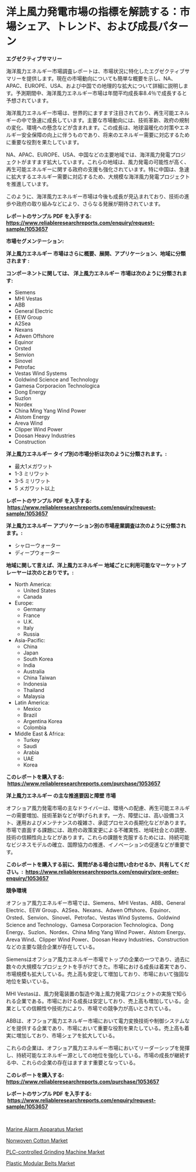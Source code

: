 <p><h1>洋上風力発電市場の指標を解読する：市場シェア、トレンド、および成長パターン</h1></p><p><strong>エグゼクティブサマリー</strong></p>
<p><p>海洋風力エネルギー市場調査レポートは、市場状況に特化したエグゼクティブサマリーを提供します。現在の市場動向についても簡単な概要を示し、NA、APAC、EUROPE、USA、および中国での地理的な拡大について詳細に説明します。予測期間中、海洋風力エネルギー市場は年間平均成長率8.4％で成長すると予想されています。</p><p>海洋風力エネルギー市場は、世界的にますます注目されており、再生可能エネルギーの中で急速に成長しています。主要な市場動向には、技術革新、政府の規制の変化、環境への懸念などが含まれます。この成長は、地球温暖化の対策やエネルギー安全保障の向上に伴うものであり、将来のエネルギー需要に対応するために重要な役割を果たしています。</p><p>NA、APAC、EUROPE、USA、中国などの主要地域では、海洋風力発電プロジェクトがますます拡大しています。これらの地域は、風力発電の可能性が高く、再生可能エネルギーに関する政府の支援も強化されています。特に中国は、急速に拡大するエネルギー需要に対応するため、大規模な海洋風力発電プロジェクトを推進しています。</p><p>このように、海洋風力エネルギー市場は今後も成長が見込まれており、技術の進歩や政府の取り組みなどにより、さらなる発展が期待されています。</p></p>
<p><strong>レポートのサンプル PDF を入手する: <a href="https://www.reliableresearchreports.com/enquiry/request-sample/1053657">https://www.reliableresearchreports.com/enquiry/request-sample/1053657</a></strong></p>
<p><strong>市場セグメンテーション:</strong></p>
<p><strong> 洋上風力エネルギー 市場はさらに概要、展開、アプリケーション、地域に分類されます :</strong></p>
<p><strong>コンポーネントに関しては、 洋上風力エネルギー 市場は次のように分類されます: &nbsp;</strong></p>
<p><ul><li>Siemens</li><li>MHI Vestas</li><li>ABB</li><li>General Electric</li><li>EEW Group</li><li>A2Sea</li><li>Nexans</li><li>Adwen Offshore</li><li>Equinor</li><li>Orsted</li><li>Senvion</li><li>Sinovel</li><li>Petrofac</li><li>Vestas Wind Systems</li><li>Goldwind Science and Technology</li><li>Gamesa Corporacion Technologica</li><li>Dong Energy</li><li>Suzlon</li><li>Nordex</li><li>China Ming Yang Wind Power</li><li>Alstom Energy</li><li>Areva Wind</li><li>Clipper Wind Power</li><li>Doosan Heavy Industries</li><li>Construction</li></ul></p>
<p><strong> 洋上風力エネルギー タイプ別の市場分析は次のように分類されます。:</strong></p>
<p><ul><li>最大1メガワット</li><li>1-3 ミリワット</li><li>3-5 ミリワット</li><li>5 メガワット以上</li></ul></p>
<p><strong>レポートのサンプル PDF を入手する: &nbsp;<a href="https://www.reliableresearchreports.com/enquiry/request-sample/1053657">https://www.reliableresearchreports.com/enquiry/request-sample/1053657</a></strong></p>
<p><strong> 洋上風力エネルギー アプリケーション別の市場産業調査は次のように分類されます。:</strong></p>
<p><ul><li>シャローウォーター</li><li>ディープウォーター</li></ul></p>
<p><strong>地域に関して言えば、洋上風力エネルギー 地域ごとに利用可能なマーケットプレーヤーは次のとおりです。:</strong></p>
<p><ul>
    <li>
        North America:
        <ul>
            <li>United States</li>
            <li>Canada</li>
        </ul>
    </li>
    <li>
        Europe:
        <ul>
            <li>Germany</li>
            <li>France</li>
            <li>U.K.</li>
            <li>Italy</li>
            <li>Russia</li>
        </ul>
    </li>
    <li>
        Asia-Pacific:
        <ul>
            <li>China</li>
            <li>Japan</li>
            <li>South Korea</li>
            <li>India</li>
            <li>Australia</li>
            <li>China Taiwan</li>
            <li>Indonesia</li>
            <li>Thailand</li>
            <li>Malaysia</li>
        </ul>
    </li>
    <li>
        Latin America:
        <ul>
            <li>Mexico</li>
            <li>Brazil</li>
            <li>Argentina Korea</li>
            <li>Colombia</li>
        </ul>
    </li>
    <li>
        Middle East & Africa:
        <ul>
            <li>Turkey</li>
            <li>Saudi</li>
            <li>Arabia</li>
            <li>UAE</li>
            <li>Korea</li>
        </ul>
    </li>
    </ul></p>
<p><strong>このレポートを購入する: &nbsp;<a href="https://www.reliableresearchreports.com/purchase/1053657">https://www.reliableresearchreports.com/purchase/1053657</a></strong></p>
<p><strong>洋上風力エネルギー の主な推進要因と障壁 市場</strong></p>
<p><p>オフショア風力発電市場の主なドライバーは、環境への配慮、再生可能エネルギーの需要増加、技術革新などが挙げられます。一方、障壁には、高い設備コスト、運用およびメンテナンスの複雑さ、承認プロセスの長期化などがあります。市場で直面する課題には、政府の政策変更による不確実性、地域社会との調整、技術の信頼性向上などがあります。これらの課題を克服するためには、持続可能なビジネスモデルの確立、国際協力の推進、イノベーションの促進などが重要です。</p></p>
<p><strong>このレポートを購入する前に、質問がある場合は問い合わせるか、共有してください。:&nbsp; <a href="https://www.reliableresearchreports.com/enquiry/pre-order-enquiry/1053657">https://www.reliableresearchreports.com/enquiry/pre-order-enquiry/1053657</a></strong></p>
<p><strong>競争環境</strong></p>
<p><p>オフショア風力エネルギー市場では、Siemens、MHI Vestas、ABB、General Electric、EEW Group、A2Sea、Nexans、Adwen Offshore、Equinor、Orsted、Senvion、Sinovel、Petrofac、Vestas Wind Systems、Goldwind Science and Technology、Gamesa Corporacion Technologica、Dong Energy、Suzlon、Nordex、China Ming Yang Wind Power、Alstom Energy、Areva Wind、Clipper Wind Power、Doosan Heavy Industries、Constructionなどの主要な競合企業が存在している。</p><p>Siemensはオフショア風力エネルギー市場でトップの企業の一つであり、過去に数々の大規模なプロジェクトを手がけてきた。市場における成長は着実であり、市場規模も拡大している。売上高も安定して増加しており、市場において強固な地位を築いている。</p><p>MHI Vestasは、風力発電装置の製造や海上風力発電プロジェクトの実施で知られる企業である。市場における成長は安定しており、売上高も増加している。企業としての信頼性や技術力により、市場での競争力が高いとされている。</p><p>ABBは、オフショア風力エネルギー市場において電力変換技術や制御システムなどを提供する企業であり、市場において重要な役割を果たしている。売上高も着実に増加しており、市場シェアを拡大している。</p><p>これらの企業は、オフショア風力エネルギー市場においてリーダーシップを発揮し、持続可能なエネルギー源としての地位を強化している。市場の成長が継続する中、これらの企業の存在はますます重要となっている。</p></p>
<p><strong>このレポートを購入する: &nbsp; <a href="https://www.reliableresearchreports.com/purchase/1053657">https://www.reliableresearchreports.com/purchase/1053657</a></strong></p>
<p><strong>レポートのサンプル PDF を入手する: &nbsp;<a href="https://www.reliableresearchreports.com/enquiry/request-sample/1053657">https://www.reliableresearchreports.com/enquiry/request-sample/1053657</a></strong><strong></strong></p>
<p>&nbsp;</p>
<p><p><a href="https://issuu.com/reportprime-2/docs/marine-alarm-apparatus-market-size-2030.pptx">Marine Alarm Apparatus Market</a></p><p><a href="https://github.com/dringals/Market-Research-Report-List-3/blob/main/nonwoven-cotton-market.md">Nonwoven Cotton Market</a></p><p><a href="https://issuu.com/reportprime-2/docs/plc-controlled-grinding-machine-market-size-2030.p">PLC-controlled Grinding Machine Market</a></p><p><a href="https://github.com/mharielmesa/Market-Research-Report-List-2/blob/main/plastic-modular-belts-market.md">Plastic Modular Belts Market</a></p></p>